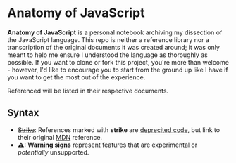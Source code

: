 # Anatomy of JavaScript

**Anatomy of JavaScript** is a personal notebook archiving my dissection of the JavaScript language. This repo is neither a reference library nor a transcription of the original documents it was created around; it was only meant to help me ensure I understood the language as thoroughly as possible. If you want to clone or fork this project, you're more than welcome - however, I'd like to encourage you to start from the ground up like I have if you want to get the most out of the experience.

Referenced will be listed in their respective documents.

## Syntax
* ~~[Strike](#)~~: References marked with **strike** are [deprecited code](0), but link to their original [MDN](1) reference.
* ⚠: **Warning signs** represent features that are experimental or *potentially* unsupported.

[0]: https://en.wikipedia.org/wiki/Deprecation
[1]: https://developer.mozilla.org/en-US/docs/Web/JavaScript